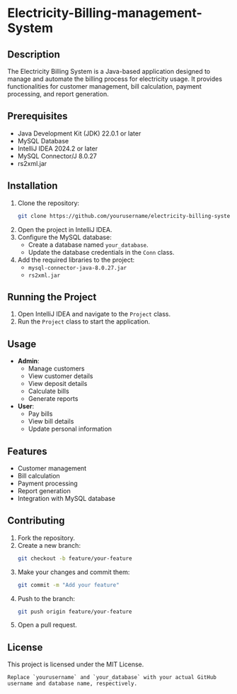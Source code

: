 # Electricity-Billing-management-System

## Description
The Electricity Billing System is a Java-based application designed to manage and automate the billing process for electricity usage. It provides functionalities for customer management, bill calculation, payment processing, and report generation.

## Prerequisites
- Java Development Kit (JDK) 22.0.1 or later
- MySQL Database
- IntelliJ IDEA 2024.2 or later
- MySQL Connector/J 8.0.27
- rs2xml.jar

## Installation
1. Clone the repository:
   ```sh
   git clone https://github.com/yourusername/electricity-billing-system.git
   ```
2. Open the project in IntelliJ IDEA.
3. Configure the MySQL database:
   - Create a database named `your_database`.
   - Update the database credentials in the `Conn` class.
4. Add the required libraries to the project:
   - `mysql-connector-java-8.0.27.jar`
   - `rs2xml.jar`

## Running the Project
1. Open IntelliJ IDEA and navigate to the `Project` class.
2. Run the `Project` class to start the application.

## Usage
- **Admin**:
  - Manage customers
  - View customer details
  - View deposit details
  - Calculate bills
  - Generate reports
- **User**:
  - Pay bills
  - View bill details
  - Update personal information

## Features
- Customer management
- Bill calculation
- Payment processing
- Report generation
- Integration with MySQL database

## Contributing
1. Fork the repository.
2. Create a new branch:
   ```sh
   git checkout -b feature/your-feature
   ```
3. Make your changes and commit them:
   ```sh
   git commit -m "Add your feature"
   ```
4. Push to the branch:
   ```sh
   git push origin feature/your-feature
   ```
5. Open a pull request.

## License
This project is licensed under the MIT License.
```
Replace `yourusername` and `your_database` with your actual GitHub username and database name, respectively.
